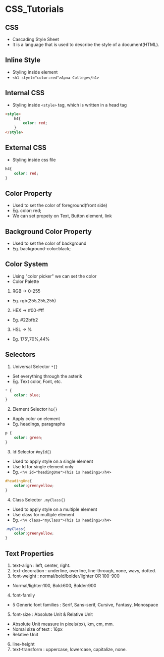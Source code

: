 # CSS_Tutorials

## CSS
- Cascading Style Sheet
- It is a language that is used to describe the style of a document(HTML).

## Inline Style
- Styling inside element
- `<h1 styel="color:red">Apna College</h1>`

## Internal CSS
- Styling inside `<style>` tag, which is written in a head tag
```html
<style>
    h4{
        color: red;
    }
</style>
```
## External CSS
- Styling inside css file
```css
h4{
    color: red;
}
```
## Color Property
- Used to set the color of foreground(front side)
- Eg. color: red;
- We can set propety on Text, Button element, link

## Background Color Property
- Used to set the color of background
- Eg. background-color:black;

## Color System
- Using "color picker" we can set the color
- Color Palette

1. RGB -> 0-255
- Eg. rgb(255,255,255)

2. HEX -> #00-#ff
- Eg. #22bfb2

3. HSL -> %
- Eg. 175',70%,44%

## Selectors
1. Universal Selector `*{}`
- Set everything through the asterik
- Eg. Text color, Font, etc.
```css
* {
    color: blue;
}
```
2. Element Selector `h1{}`
- Apply color on element
- Eg. headings, paragraphs
```css
p {
    color: green;
}
```
3. Id Selector `#myId{}`
- Used to apply style on a single element
- Use Id for single element only
- Eg. `<h4 id="headingOne">This is heading1</h4>`
```css
#headingOne{
    color:greenyellow;
}
```
4. Class Selector `.myClass{}`
- Used to apply style on a multiple element
- Use class for multiple element
- Eg. `<h4 class="myClass">This is heading1</h4>`
```css
.myClass{
    color:greenyellow;
}
```
## Text Properties
1. text-align : left, center, right.
2. text-decoration : underline, overline, line-through, none, wavy, dotted.
3. font-weight : normal/bold/bolder/lighter OR 100-900
- Normal/lighter:100, Bold:600, Bolder:900
4. font-family
- 5 Generic font families : Serif, Sans-serif, Cursive, Fantasy, Monospace
5. font-size : Absolute Unit & Relative Unit
- Absolute Unit measure in pixels(px), km, cm, mm.
- Nomal size of text : 16px
- Relative Unit
6. line-height
7. text-transform : uppercase, lowercase, capitalize, none.